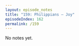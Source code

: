 ```yaml
---
layout: episode_notes
title: "159: Philippians — Joy"
episodeIndex: 162
permalink: /159
---
```

No notes yet.
